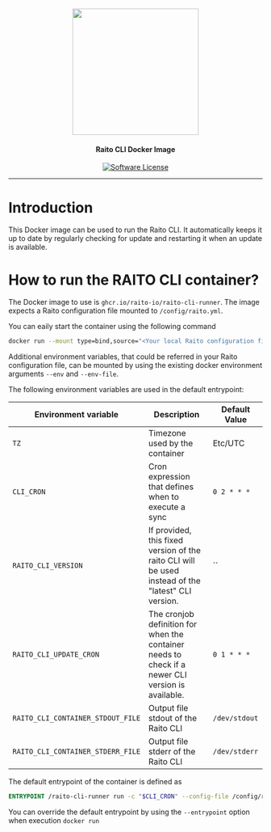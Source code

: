 <h1 align="center">
  <picture>
    <source media="(prefers-color-scheme: dark)" srcset="https://github.com/raito-io/raito-io.github.io/raw/master/assets/images/logo-vertical-dark%402x.png">
    <img height="250px" src="https://github.com/raito-io/raito-io.github.io/raw/master/assets/images/logo-vertical%402x.png">
  </picture>
</h1>

<h4 align="center">
  Raito CLI Docker Image
</h4>

<p align="center">
    <a href="/LICENSE.md" target="_blank"><img src="https://img.shields.io/badge/license-Apache%202-brightgreen.svg?label=License" alt="Software License" /></a>
</p>

<hr/>

# Introduction
This Docker image can be used to run the Raito CLI. It automatically keeps it up to date by regularly checking for update and restarting it when an update is available.

# How to run the RAITO CLI container?
The Docker image to use is `ghcr.io/raito-io/raito-cli-runner`. 
The image expects a Raito configuration file mounted to `/config/raito.yml`.

You can eaily start the container using the following command
```bash
docker run --mount type=bind,source="<Your local Raito configuration file>",target="/config/raito.yml",readonly ghcr.io/raito-io/raito-cli-runner:latest
```

Additional environment variables, that could be referred in your Raito configuration file, can be mounted by using the existing docker environment arguments `--env` and `--env-file`.

The following environment variables are used in the default entrypoint:

| Environment variable              | Description                                                                                         | Default Value |
|-----------------------------------|-----------------------------------------------------------------------------------------------------|---------------|
| `TZ`                              | Timezone used by the container                                                                      | Etc/UTC       |
| `CLI_CRON`                        | Cron expression that defines when  to execute a sync                                                | `0 2 * * *`   |
| `RAITO_CLI_VERSION`               | If provided, this fixed version of the raito CLI will be used instead of the "latest" CLI version.  | ``            |
| `RAITO_CLI_UPDATE_CRON`           | The cronjob definition for when the container needs to check if a newer CLI version is available.   | `0 1 * * *`   |
| `RAITO_CLI_CONTAINER_STDOUT_FILE` | Output file stdout of the Raito CLI                                                                 | `/dev/stdout` |
| `RAITO_CLI_CONTAINER_STDERR_FILE` | Output file stderr of the Raito CLI                                                                 | `/dev/stderr` |

The default entrypoint of the container is defined as
```dockerfile
ENTRYPOINT /raito-cli-runner run -c "$CLI_CRON" --config-file /config/raito.yml --log-output
```

You can override the default entrypoint by using the `--entrypoint` option when execution `docker run`